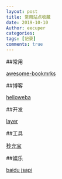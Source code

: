 ```yaml
---
layout: post
title: 常用站点收藏
date: 2019-10-10
Author: eecuper
categories: 
tags: [记录]
comments: true
---
```

##常用

[awesome-bookmrks](https://panjiachen.github.io/awesome-bookmarks/)

##博客

[helloweba](https://www.helloweba.net/)

##开发

[layer](http://layer.layui.com/)

##工具

[秒充宝](http://www.mcbpay.com/)


##娱乐

[baidu jsapi](http://lbsyun.baidu.com/jsdemo.htm#a1_2)
